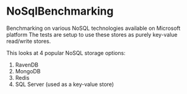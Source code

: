 NoSqlBenchmarking
=================

Benchmarking on various NoSQL technologies available on Microsoft platform
The tests are setup to use these stores as purely key-value read/write stores.

This looks at 4 popular NoSQL storage options:

1) RavenDB
2) MongoDB
3) Redis
4) SQL Server (used as a key-value store)
